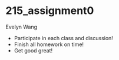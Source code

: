 # 215_assignment0
Evelyn Wang
- Participate in each class and discussion!
- Finish all homework on time!
- Get good great!
